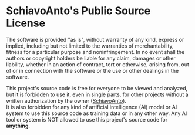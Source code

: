 # SchiavoAnto's Public Source License  

The software is provided "as is", without warranty of any kind, express or implied, including but not limited to the warranties of merchantability, fitness for a particular purpose and noninfringement. In no event shall the authors or copyright holders be liable for any claim, damages or other liability, whether in an action of contract, tort or otherwise, arising from, out of or in connection with the software or the use or other dealings in the software.  

This project's source code is free for everyone to be viewed and analyzed, but it is forbidden to use it, even in single parts, for other projects without a written authorization by the owner ([SchiavoAnto](https://github.com/SchiavoAnto)).  
It is also forbidden for any kind of artificial intelligence (AI) model or AI system to use this source code as training data or in any other way.
Any AI tool or system is NOT allowed to use this project's source code for **anything**.